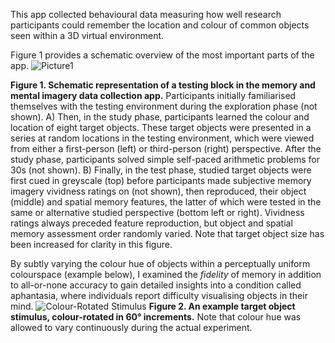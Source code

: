 This app collected behavioural data measuring how well research participants could remember the location and colour of common objects seen within a 3D virtual environment.

Figure 1 provides a schematic overview of the most important parts of the app.
![Picture1](https://github.com/Michael-Siena/Memory-And-Mental-Imagery-App/assets/49949052/7bfc0fb5-c1e9-4508-9f97-f608407fb65a)

**Figure 1. Schematic representation of a testing block in the memory and mental imagery data collection app.**
Participants initially familiarised themselves with the testing environment during the exploration phase
(not shown). A) Then, in the study phase, participants learned the colour and location of eight target
objects. These target objects were presented in a series at random locations in the testing
environment, which were viewed from either a first-person (left) or third-person (right) perspective.
After the study phase, participants solved simple self-paced arithmetic problems for 30s (not shown).
B) Finally, in the test phase, studied target objects were first cued in greyscale (top) before
participants made subjective memory imagery vividness ratings on (not shown), then reproduced,
their object (middle) and spatial memory features, the latter of which were tested in the same or
alternative studied perspective (bottom left or right). Vividness ratings always preceded feature
reproduction, but object and spatial memory assessment order randomly varied. Note that target
object size has been increased for clarity in this figure.

By subtly varying the colour hue of objects within a perceptually uniform colourspace (example below), I examined the _fidelity_ of memory in addition to all-or-none accuracy to gain detailed insights into a condition called aphantasia, where individuals report difficulty visualising objects in their mind.
![Colour-Rotated Stimulus](https://github.com/Michael-Siena/Memory-And-Mental-Imagery-App/assets/49949052/9e342291-404d-4648-8a00-a9b86a045837)
**Figure 2. An example target object stimulus, colour-rotated in 60° increments.** Note that colour hue
was allowed to vary continuously during the actual experiment.
